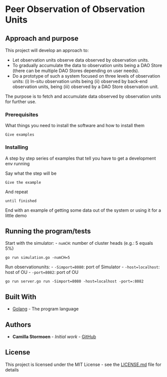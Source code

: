 # Peer Observation of Observation Units

## Approach and purpose

This project will develop an approach to:
* Let observation units observe data observed by observation units. 
* To gradually accumulate the data to observation units being a DAO Store (there can be multiple DAO Stores depending on user needs).
* Do a prototype of such a system focused on three levels of observation units: (i) In-situ observation units being (ii) observed by back-end observation units, being (iii) observed by a DAO Store observation unit.

The purpose is to fetch and accumulate data observed by observation units for further use.

### Prerequisites

What things you need to install the software and how to install them

```
Give examples
```

### Installing

A step by step series of examples that tell you have to get a development env running

Say what the step will be

```
Give the example
```

And repeat

```
until finished
```

End with an example of getting some data out of the system or using it for a little demo

## Running the program/tests

Start with the simulator:
    - `numCH`: number of cluster heads (e.g.: 5 equals 5%)

```
go run simulation.go -numCH=5

```

Run observationunits:
    - `-Simport=8080`: port of Simulator
    - `-host=localhost`: host of OU
    - `-port=8082`: port of OU

```
go run server.go run -Simport=8080 -host=localhost -port=:8082

```

## Built With

* [Golang](https://golang.org/) - The program language


## Authors

* **Camilla Stormoen** - *Initial work* - [GitHub](https://github.com/camillavilla1)

## License

This project is licensed under the MIT License - see the [LICENSE.md](LICENSE.md) file for details


